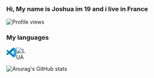 ### Hi, My name is Joshua im 19 and i live in France

![Profile views](https://gpvc.arturio.dev/JoshuaSL)  

### My languages

<img align="left" width = "26px" alt = "Visual studio code" src = "https://raw.githubusercontent.com/github/explore/80688e429a7d4ef2fca1e82350fe8e3517d3494d/topics/visual-studio-code/visual-studio-code.png">
<img align="left" width = "26px" alt = "LUA" src = "https://static.wikia.nocookie.net/cso/images/0/0f/Lua-logo-nolabel.svg.png/revision/latest?cb=20181201144608">

<br></br>

![Anurag's GitHub stats](https://github-readme-stats.vercel.app/api?username=JoshuaSL&theme=react&show_icons=true)



